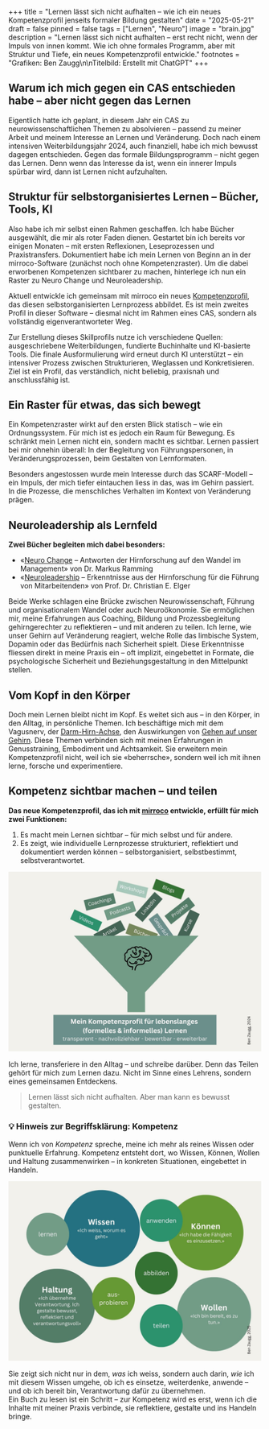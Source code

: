 +++
title = "Lernen lässt sich nicht aufhalten – wie ich ein neues Kompetenzprofil jenseits formaler Bildung gestalten"
date = "2025-05-21"
draft = false
pinned = false
tags = ["Lernen", "Neuro"]
image = "brain.jpg"
description = "Lernen lässt sich nicht aufhalten – erst recht nicht, wenn der Impuls von innen kommt. Wie ich ohne formales Programm, aber mit Struktur und Tiefe, ein neues Kompetenzprofil entwickle."
footnotes = "Grafiken: Ben Zaugg\n\nTitelbild: Erstellt mit ChatGPT"
+++
## Warum ich mich gegen ein CAS entschieden habe – aber nicht gegen das Lernen

Eigentlich hatte ich geplant, in diesem Jahr ein CAS zu neurowissenschaftlichen Themen zu absolvieren – passend zu meiner Arbeit und meinem Interesse an Lernen und Veränderung. Doch nach einem intensiven Weiterbildungsjahr 2024, auch finanziell, habe ich mich bewusst dagegen entschieden. Gegen das formale Bildungsprogramm – nicht gegen das Lernen. Denn wenn das Interesse da ist, wenn ein innerer Impuls spürbar wird, dann ist Lernen nicht aufzuhalten.

## Struktur für selbstorganisiertes Lernen – Bücher, Tools, KI

Also habe ich mir selbst einen Rahmen geschaffen. Ich habe Bücher ausgewählt, die mir als roter Faden dienen. Gestartet bin ich bereits vor einigen Monaten – mit ersten Reflexionen, Leseprozessen und Praxistransfers. Dokumentiert habe ich mein Lernen von Beginn an in der mirroco-Software (zunächst noch ohne Kompetenzraster). Um die dabei erworbenen Kompetenzen sichtbarer zu machen, hinterlege ich nun ein Raster zu Neuro Change und Neuroleadership.

Aktuell entwickle ich gemeinsam mit mirroco ein neues [Kompetenzprofil](https://www.mirroco.ch/skillsmapper), das diesen selbstorganisierten Lernprozess abbildet. Es ist mein zweites Profil in dieser Software – diesmal nicht im Rahmen eines CAS, sondern als vollständig eigenverantworteter Weg.

Zur Erstellung dieses Skillprofils nutze ich verschiedene Quellen: ausgeschriebene Weiterbildungen, fundierte Buchinhalte und KI-basierte Tools. Die finale Ausformulierung wird erneut durch KI unterstützt – ein intensiver Prozess zwischen Strukturieren, Weglassen und Konkretisieren. Ziel ist ein Profil, das verständlich, nicht beliebig, praxisnah und anschlussfähig ist.

## Ein Raster für etwas, das sich bewegt

Ein Kompetenzraster wirkt auf den ersten Blick statisch – wie ein Ordnungssystem. Für mich ist es jedoch ein Raum für Bewegung. Es schränkt mein Lernen nicht ein, sondern macht es sichtbar. Lernen passiert bei mir ohnehin überall: In der Begleitung von Führungspersonen, in Veränderungsprozessen, beim Gestalten von Lernformaten.

Besonders angestossen wurde mein Interesse durch das SCARF-Modell – ein Impuls, der mich tiefer eintauchen liess in das, was im Gehirn passiert. In die Prozesse, die menschliches Verhalten im Kontext von Veränderung prägen.

## Neuroleadership als Lernfeld

**Zwei Bücher begleiten mich dabei besonders:**

* «[Neuro Change](https://www.exlibris.ch/de/buecher-buch/deutschsprachige-buecher/markus-ramming/neuro-change/id/9783648117095/?utm_source=google&utm_medium=cpc&utm_campaign=Performance+Max+CSS+B_3+hm_40+(pm-CH-de)&utm_content=&utm_term=&gad_source=1&gad_campaignid=20782205713&gbraid=0AAAAAD5hN-Wfn6yemoCcYmFa9bdyek8YV&gclid=CjwKCAjw87XBBhBIEiwAxP3_A-iypWBf7yEdB51J2OghTJ2rylWC3_tUXU0omKX28QKfSAiNk9zN1RoC_d4QAvD_BwE) – Antworten der Hirnforschung auf den Wandel im Management» von Dr. Markus Ramming
* «[Neuroleadership](https://www.exlibris.ch/de/buecher-buch/deutschsprachige-buecher/christian-e-elger/neuroleadership/id/9783648037850/) – Erkenntnisse aus der Hirnforschung für die Führung von Mitarbeitenden» von Prof. Dr. Christian E. Elger

Beide Werke schlagen eine Brücke zwischen Neurowissenschaft, Führung und organisationalem Wandel oder auch Neuroökonomie. Sie ermöglichen mir, meine Erfahrungen aus Coaching, Bildung und Prozessbegleitung gehirngerechter zu reflektieren – und mit anderen zu teilen. Ich lerne, wie unser Gehirn auf Veränderung reagiert, welche Rolle das limbische System, Dopamin oder das Bedürfnis nach Sicherheit spielt. Diese Erkenntnisse fliessen direkt in meine Praxis ein – oft implizit, eingebettet in Formate, die psychologische Sicherheit und Beziehungsgestaltung in den Mittelpunkt stellen.

## Vom Kopf in den Körper

Doch mein Lernen bleibt nicht im Kopf. Es weitet sich aus – in den Körper, in den Alltag, in persönliche Themen. Ich beschäftige mich mit dem Vagusnerv, der [Darm-Hirn-Achse](https://www.exlibris.ch/de/buecher-buch/deutschsprachige-buecher/gregor-hasler/die-darm-hirn-connection-wissen-amp-leben/id/9783608983845/?utm_source=google&utm_medium=cpc&utm_campaign=Shopping+CSS+Catch+All+(sh-CH-de-fr)&utm_content=Catch+All+DE+%26+FR&utm_term=&gad_source=1&gad_campaignid=22473186217&gbraid=0AAAAAD5hN-X0Gb_p920QJYHnJTgdOHF7y&gclid=CjwKCAjw87XBBhBIEiwAxP3_A57-3pdq_n1pVHdjnUn6UwcvpHj2udIotmKhcNxyPHs1GoJBhbLR3BoCvd4QAvD_BwE), den Auswirkungen von [Gehen auf unser Gehirn](https://www.exlibris.ch/de/buecher-buch/deutschsprachige-buecher/shane-omara/das-glueck-des-gehens/id/9783499606656/?utm_source=google&utm_medium=cpc&utm_campaign=Performance+Max+CSS+B_2+hm_30+(pm-CH-de)&utm_content=&utm_term=&gad_source=1&gad_campaignid=18510329403&gbraid=0AAAAAD5hN-X0jDKpBZE0ULr7jdtlGuLgv&gclid=CjwKCAjw87XBBhBIEiwAxP3_A4J2QrrVMMA7dHZk49dHKk0MglVaf15MmaiDHywoY2X1Yp2NuHEkhBoCfrsQAvD_BwE). Diese Themen verbinden sich mit meinen Erfahrungen in Genusstraining, Embodiment und Achtsamkeit. Sie erweitern mein Kompetenzprofil nicht, weil ich sie «beherrsche», sondern weil ich mit ihnen lerne, forsche und experimentiere.

## Kompetenz sichtbar machen – und teilen

**Das neue Kompetenzprofil, das ich mit [mirroco](https://www.mirroco.ch) entwickle, erfüllt für mich zwei Funktionen:**

1. Es macht mein Lernen sichtbar – für mich selbst und für andere.
2. Es zeigt, wie individuelle Lernprozesse strukturiert, reflektiert und dokumentiert werden können – selbstorganisiert, selbstbestimmt, selbstverantwortet.

![](mirroco.jpg)

Ich lerne, transferiere in den Alltag – und schreibe darüber. Denn das Teilen gehört für mich zum Lernen dazu. Nicht im Sinne eines Lehrens, sondern eines gemeinsamen Entdeckens.

> Lernen lässt sich nicht aufhalten. Aber man kann es bewusst gestalten.

### 💡 **Hinweis zur Begriffsklärung: Kompetenz**

Wenn ich von *Kompetenz* spreche, meine ich mehr als reines Wissen oder punktuelle Erfahrung. Kompetenz entsteht dort, wo Wissen, Können, Wollen und Haltung zusammenwirken – in konkreten Situationen, eingebettet in Handeln.

![](lernen-kompetenz.jpg)

Sie zeigt sich nicht nur in dem, *was* ich weiss, sondern auch darin, *wie* ich mit diesem Wissen umgehe, ob ich es einsetze, weiterdenke, anwende – und ob ich bereit bin, Verantwortung dafür zu übernehmen.\
Ein Buch zu lesen ist ein Schritt – zur Kompetenz wird es erst, wenn ich die Inhalte mit meiner Praxis verbinde, sie reflektiere, gestalte und ins Handeln bringe.